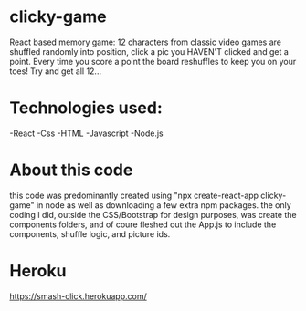 # clicky-game
React based memory game: 12 characters from classic video games are shuffled randomly into position, click a pic you HAVEN'T clicked
and get a point. Every time you score a point the board reshuffles to keep you on your toes! Try and get all 12...

# Technologies used:
-React
-Css
-HTML
-Javascript
-Node.js


# About this code
this code was predominantly created using "npx create-react-app clicky-game" in node as well as downloading a few extra npm packages.
the only coding I did, outside the CSS/Bootstrap for design purposes, was create the components folders, and of coure fleshed out the App.js to include the components, shuffle logic, and picture ids.


# Heroku
https://smash-click.herokuapp.com/
